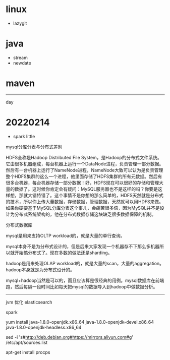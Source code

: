 # linux
+ lazygit

# java
+ stream
+ newdate

# maven


---

day 

# 20220214
+ spark little



mysql分库分表与分布式差别


HDFS全称是Hadoop Distributed File System，是Hadoop的分布式文件系统。
它由很多机器组成，每台机器上运行一个DataNode进程，负责管理一部分数据。然后有一台机器上运行了NameNode进程，NameNode大致可以认为是负责管理整个HDFS集群的这么一个进程，他里面存储了HDFS集群的所有元数据。然后有很多台机器，每台机器存储一部分数据！好，HDFS现在可以很好的存储和管理大量的数据了。这时候你肯定会有疑问：MySQL服务器也不是这样的吗？你要是这样想，那就大错特错了。这个事情不是你想的那么简单的，HDFS天然就是分布式的技术，所以你上传大量数据，存储数据，管理数据，天然就可以用HDFS来做。如果你硬要基于MySQL分库分表这个事儿，会痛苦很多倍，因为MySQL并不是设计为分布式系统架构的，他在分布式数据存储这块缺乏很多数据保障的机制。


分布式数据库


mysql是用来支持OLTP workload的，就是大量的单行查询。

mysql本身不是为分布式设计的，但是后来大家发现一个机器存不下那么多机器所以就开始搞分布式了。现在多数的做法还是sharding。

hadoop是用来处理OLAP workload的，就是大量的scan，大量的aggregation。hadoop本身就是为分布式设计的。

mysql+hadoop当然是可以的，而且应该算是很经典的用例。mysql数据库在前端跑，然后每隔一段时间比如每天把mysql的数据导入到hadoop中做数据分析。


-----------------

jvm 优化
elasticsearch

spark




yum install java-1.8.0-openjdk.x86_64 java-1.8.0-openjdk-devel.x86_64 java-1.8.0-openjdk-headless.x86_64



sed -i 's#http://deb.debian.org#https://mirrors.aliyun.com#g' /etc/apt/sources.list



apt-get install procps